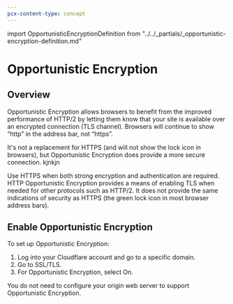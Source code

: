 ```yaml
---
pcx-content-type: concept
---
```


import OpportunisticEncryptionDefinition from "../../_partials/_opportunistic-encryption-definition.md"

# Opportunistic Encryption

<OpportunisticEncryptionDefinition/>

## Overview
Opportunistic Encryption allows browsers to benefit from the improved performance of HTTP/2 by letting them know that your site is available over an encrypted connection (TLS channel). Browsers will continue to show “http” in the address bar, not “https”.

It's not a replacement for HTTPS (and will not show the lock icon in browsers), but Opportunistic Encryption does provide a more secure connection. kjnkjn

Use HTTPS when both strong encryption and authentication are required. HTTP Opportunistic Encryption provides a means of enabling TLS when needed for other protocols such as HTTP/2. It does not provide the same indications of security as HTTPS (the green lock icon in most browser address bars).

##  Enable Opportunistic Encryption

To set up Opportunistic Encryption:
1. Log into your Cloudflare account and go to a specific domain.
2. Go to SSL/TLS.
3. For Opportunistic Encryption, select On.

<Aside type="note">

You do not need to configure your origin web server to support Opportunistic Encryption.

</Aside>